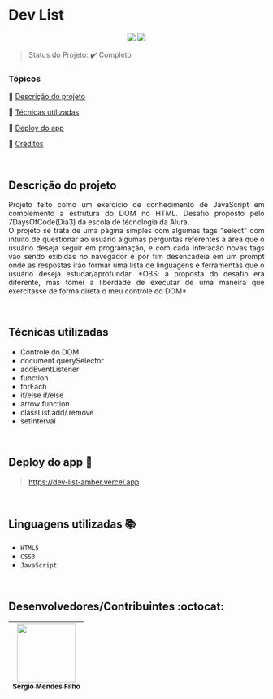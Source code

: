 <h1>Dev List</h1> 

<p align="center">
  <img src="http://img.shields.io/static/v1?label=VSCode&message=1.79.1&color=blue&style=for-the-badge"/>
  <img src="http://img.shields.io/static/v1?label=STATUS&message=COMPLETO&color=GREEN&style=for-the-badge"/>
</p>

> Status do Projeto: :heavy_check_mark: Completo

### Tópicos 

:small_blue_diamond: [Descrição do projeto](#descrição-do-projeto)

:small_blue_diamond: [Técnicas utilizadas](#técnicas-utilizadas)

:small_blue_diamond: [Deploy do app](#deploy-do-app-dash)

:small_blue_diamond: [Créditos](#linguagens-utilizadas-books)

<br>

## Descrição do projeto 

<p align="justify">
    Projeto feito como um exercício de conhecimento de JavaScript em complemento a estrutura do DOM no HTML. Desafio proposto pelo 7DaysOfCode(Dia3) da escola de técnologia da Alura. <br>
    O projeto se trata de uma página simples com algumas tags "select" com intuito de questionar ao usuário algumas perguntas referentes a área que o usuário deseja seguir em programação, e com cada interação novas tags vão sendo exibidas no navegador e por fim desencadeia em um prompt onde as respostas irão formar uma lista de linguagens e ferramentas que o usuário deseja estudar/aprofundar. *OBS: a proposta do desafio era diferente, mas tomei a liberdade de executar de uma maneira que exercitasse de forma direta o meu controle do DOM*
</p>

<br>

## Técnicas utilizadas
  - Controle do DOM
  - document.querySelector
  - addEventListener
  - function
  - forEach
  - if/else if/else
  - arrow function
  - classList.add/.remove
  - setInterval

<br>

## Deploy do app :dash:

> https://dev-list-amber.vercel.app

<br>

## Linguagens utilizadas :books:

- `HTML5`
- `CSS3`
- `JavaScript`

<br>

## Desenvolvedores/Contribuintes :octocat:

| [<img src="https://avatars.githubusercontent.com/u/109549530?s=400&u=383b5445959d99d74a62089d5391bf01e851c147&v=4" width=115><br><sub>Sérgio Mendes Filho</sub>](https://github.com/Diana-ops) |
| :---: |
